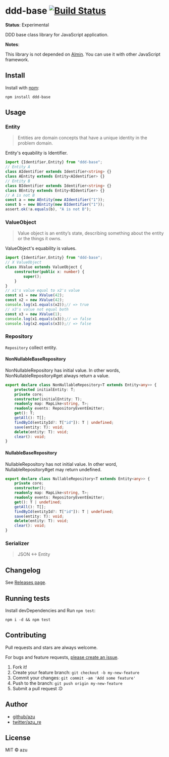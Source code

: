 # ddd-base [![Build Status](https://travis-ci.org/almin/ddd-base.svg?branch=master)](https://travis-ci.org/almin/ddd-base)

**Status**: Experimental

DDD base class library for JavaScript application.

**Notes**:

This library is not depended on [Almin](https://github.com/almin/almin).
You can use it with other JavaScript framework.

## Install

Install with [npm](https://www.npmjs.com/):

    npm install ddd-base

## Usage

### Entity

> Entities are domain concepts that have a unique identity in the problem domain.

Entity's equability is Identifier.

```ts
import {Identifier,Entity} from "ddd-base";
// Entity A
class AIdentifier extends Identifier<string> {}
class AEntity extends Entity<AIdentifier> {}
// Entity B
class BIdentifier extends Identifier<string> {}
class BEntity extends Entity<BIdentifier> {}
// A is not B
const a = new AEntity(new AIdentifier("1"));
const b = new BEntity(new BIdentifier("1"));
assert.ok(!a.equals(b), "A is not B");
```

### ValueObject

> Value object is an entity’s state, describing something about the entity or the things it owns.

ValueObject's equability is values.

```ts
import {Identifier,Entity} from "ddd-base";
// X ValueObject
class XValue extends ValueObject {
    constructor(public x: number) {
        super();
    }
}
// x1's value equal to x2's value
const x1 = new XValue(42);
const x2 = new XValue(42);
console.log(x1.equals(x2));// => true
// x3's value not equal both
const x3 = new XValue(1);
console.log(x1.equals(x3));// => false
console.log(x2.equals(x3));// => false
```

### Repository

`Repository` collect entity.

#### NonNullableBaseRepository

NonNullableRepository has initial value.
In other words, NonNullableRepository#get always return a value.

```ts
export declare class NonNullableRepository<T extends Entity<any>> {
    protected initialEntity: T;
    private core;
    constructor(initialEntity: T);
    readonly map: MapLike<string, T>;
    readonly events: RepositoryEventEmitter;
    get(): T;
    getAll(): T[];
    findById(entityId?: T["id"]): T | undefined;
    save(entity: T): void;
    delete(entity: T): void;
    clear(): void;
}
```

#### NullableBaseRepository

NullableRepository has not initial value.
In other word, NullableRepository#get may return undefined.

```ts
export declare class NullableRepository<T extends Entity<any>> {
    private core;
    constructor();
    readonly map: MapLike<string, T>;
    readonly events: RepositoryEventEmitter;
    get(): T | undefined;
    getAll(): T[];
    findById(entityId?: T["id"]): T | undefined;
    save(entity: T): void;
    delete(entity: T): void;
    clear(): void;
}
```

### Serializer

> JSON <-> Entity 

## Changelog

See [Releases page](https://github.com/almin/ddd-base/releases).

## Running tests

Install devDependencies and Run `npm test`:

    npm i -d && npm test

## Contributing

Pull requests and stars are always welcome.

For bugs and feature requests, [please create an issue](https://github.com/almin/ddd-base/issues).

1. Fork it!
2. Create your feature branch: `git checkout -b my-new-feature`
3. Commit your changes: `git commit -am 'Add some feature'`
4. Push to the branch: `git push origin my-new-feature`
5. Submit a pull request :D

## Author

- [github/azu](https://github.com/azu)
- [twitter/azu_re](https://twitter.com/azu_re)

## License

MIT © azu
